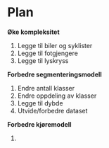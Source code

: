 # Plan

**Øke kompleksitet**	

1. Legge til biler og syklister
2. Legge til fotgjengere
3. Legge til lyskryss

**Forbedre segmenteringsmodell**

1. Endre antall klasser
2. Endre oppdeling av klasser
3. Legge til dybde
4. Utvide/forbedre dataset

**Forbedre kjøremodell**

1. 

